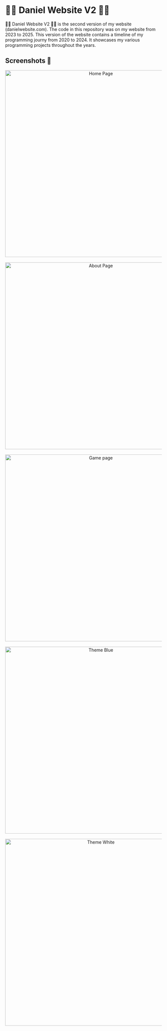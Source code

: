 <h1>🧑‍💻 Daniel Website V2 🧑‍💻</h1>

<p>
  🧑‍💻 Daniel Website V2 🧑‍💻 is the second version of my website (danielwebsite.com). The code in this repository was on my website from 2023 to 2025. This version of the website contains a timeline of my programming journy from 2020 to 2024. It showcases my various programming projects throughout the years. 

<h2>Screenshots 📸</h2>

<p align="center">
  <img src="https://github.com/user-attachments/assets/bcadd8ea-480e-4b53-a1d4-e686ee9e5608" alt="Home Page" width="600" />
  <br />
  <br />
  <img src="https://github.com/user-attachments/assets/dafc1eb9-5960-456a-b0f6-729a83ba0865" alt="About Page" width="600" />
  <br />
  <br />
  <img src="https://github.com/user-attachments/assets/98b13e46-90c8-4908-8950-db02891c28d8" alt="Game page" width="600" />
  <br />
  <br />
  <img src="https://github.com/user-attachments/assets/1ffc252c-2675-44ca-983a-6e84d03532df" alt="Theme Blue" width="600" />
  <br />
  <br />
  <img src="https://github.com/user-attachments/assets/d80dfb9f-abd2-4c51-9343-b9f6a1284ee5" alt="Theme White" width="600" />
</p>
